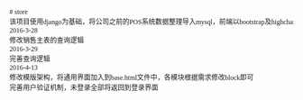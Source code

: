 <pre style="font-family: 宋体; font-size: 9pt;"># store<br />该项目使用django为基础，将公司之前的POS系统数据整理导入mysql，前端以bootstrap及highcharts为框架生成图表报表及表格报表<br />2016-3-28<br />修改销售主表的查询逻辑<br />2016-3-29<br />完善查询逻辑<br />2016-4-13<br />修改模版架构，将通用界面加入到base.html文件中，各模块根据需求修改block即可<br />完善用户验证机制，未登录全部将返回到登录界面<br /></pre>
